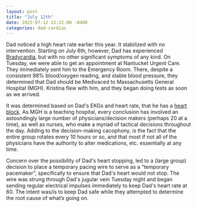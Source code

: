 ```yaml
---
layout: post
title: "July 12th"
date: 2022-07-12 12:22:00 -0400
categories: dad-cardiac
---
```


Dad noticed a high heart rate earlier this year. It stabilized with no intervention. Starting on July 6th, however, Dad has experienced [Bradycardia](https://www.heart.org/en/health-topics/arrhythmia/about-arrhythmia/bradycardia--slow-heart-rate#:~:text=Bradycardia%20is%20a%20heart%20rate,But%20there%20are%20exceptions), but with no other significant symptoms of any kind. On Tuesday, we were able to get an appointment at Nantucket Urgent Care. They immediately sent him to the Emergency Room. There, despite a consistent 98% blood/oxygen reading, and stable blood pressure, they determined that Dad should be Medivaced to Massachusetts General Hospital (MGH). Kristina flew with him, and they began doing tests as soon as we arrived. 

It was determined based on Dad's EKGs and heart rate, that he has a [heart block](https://www.nhs.uk/conditions/heart-block/#:~:text=Heart%20block%20is%20a%20condition,control%20how%20your%20heart%20beats). As MGH is a teaching hospital, every conclusion has involved an astoundingly large number of physicians/decision makers (perhaps 20 at a time), as well as nurses, who make a myriad of tactical decisions throughout the day. Adding to the decision-making cacophony, is the fact that the entire group rotates every 10 hours or so, and that most if not all of the physicians have the authority to alter medications, etc. essentially at any time.

Concern over the possibility of Dad's heart stopping, led to a (large group) decision to place a temporary pacing wire to serve as a “temporary pacemaker”, specifically to ensure that Dad's heart would not stop. The wire was strung through Dad's jugular vein Tuesday night and began sending regular electrical impulses immediately to keep Dad's heart rate at 60. The intent was/is to keep Dad safe while they attempted to determine the root cause of what’s going on.

